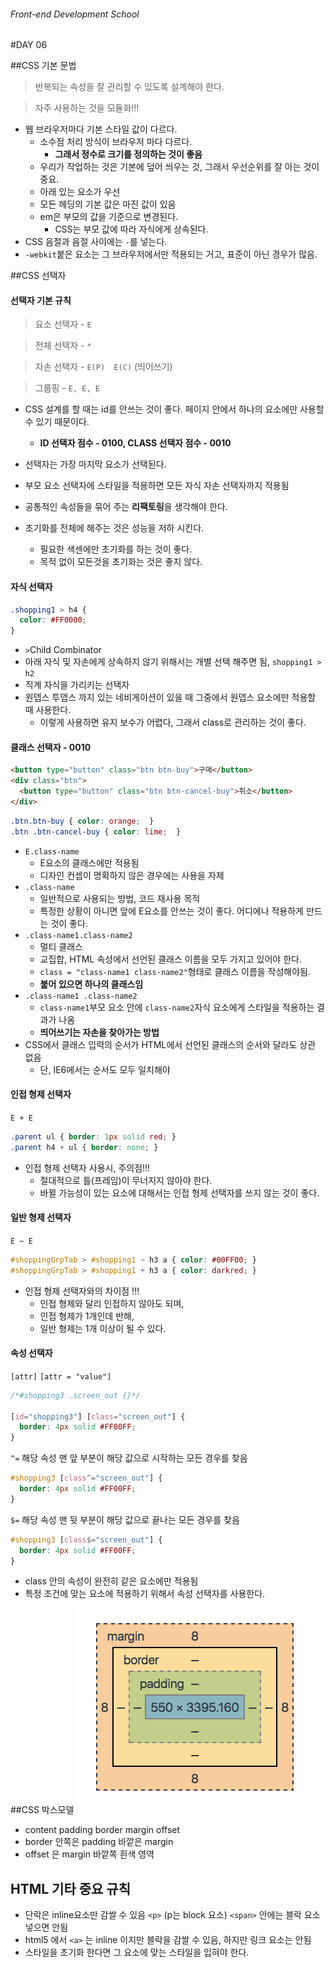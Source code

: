 ###### Front-end Development School

#DAY 06

##CSS 기본 문법
> 반복되는 속성을 잘 관리할 수 있도록 설계해야 한다.

> 자주 사용하는 것을 모듈화!!!

- 웹 브라우저마다 기본 스타일 값이 다르다.
  - 소수점 처리 방식이 브라우저 마다 다르다. 
      - **그래서 정수로 크기를 정의하는 것이 좋음**
  - 우리가 작업하는 것은 기본에 덮어 씌우는 것, 그래서 우선순위를 잘 아는 것이 중요.
  - 아래 있는 요소가 우선
  - 모든 헤딩의 기본 값은 마진 값이 있음
  - em은 부모의 값을 기준으로 변경된다.
      - CSS는 부모 값에 따라 자식에게 상속된다.
- CSS 음절과 음절 사이에는 `-`를 넣는다.
- `-webkit`붙은 요소는 그 브라우저에서만 적용되는 거고, 표준이 아닌 경우가 많음.

##CSS 선택자
#### 선택자 기본 규칙
> 요소 선택자  -  `E`

> 전체 선택자  -  `*`

> 자손 선택자  -  `E(P)  E(C)` (띄어쓰기)

> 그룹핑 - `E, E, E`

- CSS 설계를 할 때는 id를 안쓰는 것이 좋다. 페이지 안에서 하나의 요소에만 사용할 수 있기 때문이다.
    - **ID 선택자 점수 - 0100, CLASS 선택자 점수 - 0010**
- 선택자는 가장 마지막 요소가 선택된다.
- 부모 요소 선택자에 스타일을 적용하면 모든 자식 자손 선택자까지 적용됨

- 공통적인 속성들을 묶어 주는 **리팩토링**을 생각해야 한다.

- 초기화를 전체에 해주는 것은 성능을 저하 시킨다.
    - 필요한 색센에만 초기화를 하는 것이 좋다.
    - 목적 없이 모든것을 초기화는 것은 좋지 않다.

#### 자식 선택자

```css
.shopping1 > h4 {
  color: #FF0000;
}
```

- ` > `Child Combinator
- 아래 자식 및 자손에게 상속하지 않기 위해서는 개별 선택 해주면 됨,  `shopping1 > h2` 
- 직계 자식을 가리키는 선택자
- 원뎁스 투뎁스 까지 있는 네비게이션이 있을 때 그중에서  원뎁스 요소에만 적용할 때 사용한다.
    - 이렇게 사용하면 유지 보수가 어렵다, 그래서 class로 관리하는 것이 좋다.


#### 클래스 선택자  -  0010

```html
<button type="button" class="btn btn-buy">구매</button>
<div class="btn">
  <button type="button" class="btn btn-cancel-buy">취소</button>
</div>
```

```css
.btn.btn-buy { color: orange;  }
.btn .btn-cancel-buy { color: lime;  }
```

- `E.class-name `
    - E요소의 클래스에만 적용됨 
    - 디자인 컨셉이 명확하지 않은 경우에는 사용을 자제
- `.class-name`  
    - 일반적으로 사용되는 방법, 코드 재사용 목적
    - 특정한 상황이 아니면 앞에 E요소를 안쓰는 것이 좋다. 어디에나 적용하게 만드는 것이 좋다.
- `.class-name1.class-name2`  
    - 멀티 클래스
    - 교집합, HTML 속성에서 선언된 클래스 이름을 모두 가지고 있어야 한다.
    - `class = "class-name1 class-name2"`형태로 클래스 이름을 작성해야됨.
    - **붙어 있으면 하나의 클래스임**
- `.class-name1 .class-name2`  
    - `class-name1`부모 요소 안에 `class-name2`자식 요소에게 스타일을 적용하는 결과가 나옴
    - **띄어쓰기는 자손을 찾아가는 방법**
- CSS에서 클래스 입력의 순서가 HTML에서 선언된 클래스의 순서와 달라도 상관 없음
    - 단, IE6에서는 순서도 모두 일치해야 


#### 인접 형제 선택자 
`E + E`
```css
.parent ul { border: 1px solid red; }
.parent h4 + ul { border: none; }
```
- 인접 형제 선택자 사용시, 주의점!!!
    - 절대적으로 틀(프레임)이 무너지지 않아야 한다.
    - 바뀔 가능성이 있는 요소에 대해서는 인접 형제 선택자를 쓰지 않는 것이 좋다.


#### 일반 형제 선택자
`E ~ E`
```css
#shoppingGrpTab > #shopping1 ~ h3 a { color: #00FF00; }
#shoppingGrpTab > #shopping1 + h3 a { color: darkred; }
```
- 인접 형제 선택자와의 차이점 !!!
    - 인접 형제와 달리 인접하지 않아도 되며, 
    - 인접 형제가 1개인데 반해,
    - 일반 형제는 1개 이상이 될 수 있다.


#### 속성 선택자
`[attr]`
`[attr = "value"]`
```css
/*#shopping3 .screen_out {}*/

[id="shopping3"] [class="screen_out"] {
  border: 4px solid #FF00FF;
}
```

`^=` 해당 속성 맨 앞 부분이 해당 값으로 시작하는 모든 경우를 찾음
```css
#shopping3 [class^="screen_out"] {
  border: 4px solid #FF00FF;
}
```

`$=` 해당 속성 맨 뒷 부분이 해당 값으로 끝나는 모든 경우를 찾음
```css
#shopping3 [class$="screen_out"] {
  border: 4px solid #FF00FF;
}
```
- class 안의 속성이 완전히 같은 요소에만 적용됨
- 특정 조건에 맞는 요소에 적용하기 위해서 속성 선택자를 사용한다.


##CSS 박스모델
![박스모델](../ASSETS/boxmodel.png)
 - content padding border margin offset
 - border 안쪽은 padding 바깥은 margin
 - offset 은 margin 바깥쪽 흰색 영역

## HTML 기타 중요 규칙
- 단락은 inline요소만 감쌀 수 있음 `<p>` (p는 block 요소) `<span>` 안에는 블락 요소 넣으면 안됨
- html5 에서 `<a>` 는 inline 이지만 블락을 감쌀 수 있음, 하지만 링크 요소는 안됨
- 스타일을 초기화 한다면 그 요소에 맞는 스타일을 입혀야 한다.





